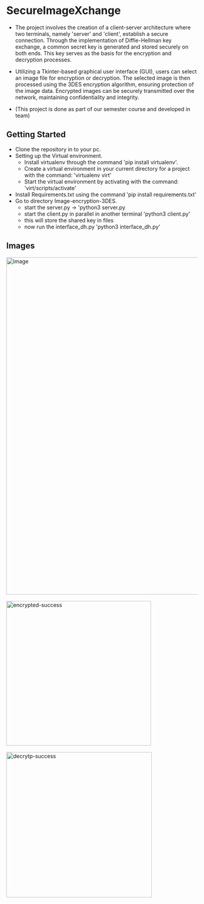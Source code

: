 # SecureImageXchange
- The project involves the creation of a client-server architecture where two terminals, namely 'server' and 'client', establish a secure connection. Through the implementation of Diffie-Hellman key exchange, a common secret key is generated and stored securely on both ends. This key serves as the basis for the encryption and decryption processes.

- Utilizing a Tkinter-based graphical user interface (GUI), users can select an image file for encryption or decryption. The selected image is then processed using the 3DES encryption algorithm, ensuring protection of the image data. Encrypted images can be securely transmitted over the network, maintaining confidentiality and integrity.

- (This project is done as part of our semester course and developed in team)


## Getting Started
- Clone the repository in to your pc.
- Setting up the Virtual environment.
  - Install virtualenv through the command 'pip install virtualenv'.
  - Create a virtual environment in your current directory for a project with the command: 'virtualenv virt'
  - Start the virtual environment by activating with the command: 'virt/scripts/activate'
- Install Requirements.txt using the command 'pip install requirements.txt'
- Go to directory Image-encryption-3DES.
  - start the server.py -> 'python3 server.py
  - start the client.py in parallel in another terminal 'python3 client.py'
  - this will store the shared key in files
  - now run the interface_dh.py 'python3 interface_dh.py'
 

## Images
<img width="888" alt="image" src="https://github.com/kvishal2706/Recruitex/assets/96335442/927c66bd-c231-4150-bc61-d7a042981497">
<br>
<br>
<img width="381" alt="encrypted-success" src="https://github.com/kvishal2706/Recruitex/assets/96335442/25b170a1-18b2-4843-baf9-a2f6f810440a">
<br>
<br>
<img width="383" alt="decrytp-success" src="https://github.com/kvishal2706/Recruitex/assets/96335442/3fad3d37-9a3b-4854-be35-e4852e0c073f">
